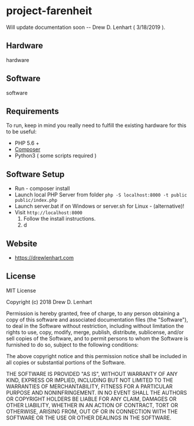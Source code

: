 # project-farenheit

Will update documentation soon -- Drew D. Lenhart ( 3/18/2019 ).


## Hardware

hardware

## Software

software

## Requirements

To run, keep in mind you really need to fulfill the existing hardware for this to be useful:

* PHP 5.6 +
* [Composer](https://getcomposer.org/download/)
* Python3 ( some scripts required )

## Software Setup

* Run - composer install
* Launch local PHP Server from folder `php -S localhost:8000 -t public public/index.php`
* Launch server.bat if on Windows or server.sh for Linux - (alternative)!
* Visit `http://localhost:8000`
  1. Follow the install instructions.
  2. d


## Website

* https://drewlenhart.com

## License

MIT License

Copyright (c) 2018 Drew D. Lenhart

Permission is hereby granted, free of charge, to any person obtaining a copy of this software and associated documentation files (the "Software"), to deal in the Software without restriction, including without limitation the rights to use, copy, modify, merge, publish, distribute, sublicense, and/or sell copies of the Software, and to permit persons to whom the Software is furnished to do so, subject to the following conditions:

The above copyright notice and this permission notice shall be included in all copies or substantial portions of the Software.

THE SOFTWARE IS PROVIDED "AS IS", WITHOUT WARRANTY OF ANY KIND, EXPRESS OR IMPLIED, INCLUDING BUT NOT LIMITED TO THE WARRANTIES OF MERCHANTABILITY, FITNESS FOR A PARTICULAR PURPOSE AND NONINFRINGEMENT. IN NO EVENT SHALL THE AUTHORS OR COPYRIGHT HOLDERS BE LIABLE FOR ANY CLAIM, DAMAGES OR OTHER LIABILITY, WHETHER IN AN ACTION OF CONTRACT, TORT OR OTHERWISE, ARISING FROM, OUT OF OR IN CONNECTION WITH THE SOFTWARE OR THE USE OR OTHER DEALINGS IN THE SOFTWARE.
